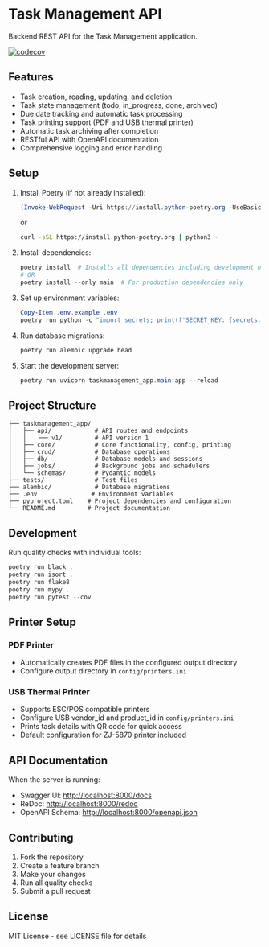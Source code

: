 # Task Management API

Backend REST API for the Task Management application.

[![codecov](https://codecov.io/gh/brandstaetter/Taskmanagement-App/graph/badge.svg?token=WOG6NB0DBV)](https://codecov.io/gh/brandstaetter/Taskmanagement-App)

## Features

- Task creation, reading, updating, and deletion
- Task state management (todo, in_progress, done, archived)
- Due date tracking and automatic task processing
- Task printing support (PDF and USB thermal printer)
- Automatic task archiving after completion
- RESTful API with OpenAPI documentation
- Comprehensive logging and error handling

## Setup

1. Install Poetry (if not already installed):

    ```powershell
    (Invoke-WebRequest -Uri https://install.python-poetry.org -UseBasicParsing).Content | py -
    ```

    or

    ```bash
    curl -sSL https://install.python-poetry.org | python3 -
    ```

2. Install dependencies:

    ```powershell
    poetry install  # Installs all dependencies including development ones
    # OR
    poetry install --only main  # For production dependencies only
    ```

3. Set up environment variables:

    ```powershell
    Copy-Item .env.example .env
    poetry run python -c "import secrets; print(f'SECRET_KEY: {secrets.token_hex(32)}\nADMIN_API_KEY: {secrets.token_hex(32)}')"
    ```

4. Run database migrations:

    ```powershell
    poetry run alembic upgrade head
    ```

5. Start the development server:

    ```powershell
    poetry run uvicorn taskmanagement_app.main:app --reload
    ```

## Project Structure

```text
├── taskmanagement_app/
│   ├── api/            # API routes and endpoints
│   │   └── v1/         # API version 1
│   ├── core/           # Core functionality, config, printing
│   ├── crud/           # Database operations
│   ├── db/             # Database models and sessions
│   ├── jobs/           # Background jobs and schedulers
│   └── schemas/        # Pydantic models
├── tests/              # Test files
├── alembic/            # Database migrations
├── .env               # Environment variables
├── pyproject.toml    # Project dependencies and configuration
└── README.md         # Project documentation
```

## Development

Run quality checks with individual tools:

```powershell
poetry run black .
poetry run isort .
poetry run flake8
poetry run mypy .
poetry run pytest --cov
```

## Printer Setup

### PDF Printer

- Automatically creates PDF files in the configured output directory
- Configure output directory in `config/printers.ini`

### USB Thermal Printer

- Supports ESC/POS compatible printers
- Configure USB vendor_id and product_id in `config/printers.ini`
- Prints task details with QR code for quick access
- Default configuration for ZJ-5870 printer included

## API Documentation

When the server is running:

- Swagger UI: <http://localhost:8000/docs>
- ReDoc: <http://localhost:8000/redoc>
- OpenAPI Schema: <http://localhost:8000/openapi.json>

## Contributing

1. Fork the repository
2. Create a feature branch
3. Make your changes
4. Run all quality checks
5. Submit a pull request

## License

MIT License - see LICENSE file for details

